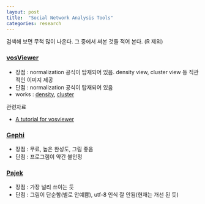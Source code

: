 ```yaml
---
layout: post
title:  "Social Network Analysis Tools"
categories: research
---
```


검색해 보면 무척 많이 나온다. 그 중에서 써본 것들 적어 본다. (R 제외)


### [vosViewer](http://www.vosviewer.com/Home)

- 장점 : normalization 공식이 탑재되어 있음. density view, cluster view 등 직관적인 이미지 제공 
- 단점  : normalization 공식이 탑재되어 있음
- works : [density](http://pinedance.github.io/data/images/CheongKangEuiGam/ClusterDensity2.png), [cluster](http://pinedance.github.io/data/images/CheongKangEuiGam/Density2.png)

관련자료

* [A tutorial for vosviewer](https://seinecle.github.io/vosviewer-tutorials/generated-html/importing-en.html)


### [Gephi](http://gephi.github.io/)

- 장점 : 무료, 높은 완성도, 그림 좋음
- 단점 : 프로그램이 약간 불안정

### [Pajek](http://vlado.fmf.uni-lj.si/pub/networks/pajek/)

- 장점 : 가장 널리 쓰이는 듯 
- 단점 : 그림이 단순함(별로 안예쁨), utf-8 인식 잘 안됨(현재는 개선 된 듯)

